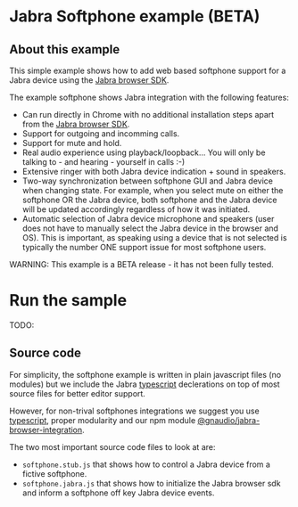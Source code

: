 # Jabra Softphone example (BETA)

## About this example
This simple example shows how to add web based softphone support for a Jabra device using the [Jabra browser SDK](https://github.com/gnaudio/jabra-browser-integration).

The example softphone shows Jabra integration with the following features:
* Can run directly in Chrome with no additional installation steps apart from the [Jabra browser SDK](https://github.com/gnaudio/jabra-browser-integration).
* Support for outgoing and incomming calls.
* Support for mute and hold.
* Real audio experience using playback/loopback... You will only be talking to - and hearing - yourself in calls :-) 
* Extensive ringer with both Jabra device indication + sound in speakers.
* Two-way synchronization between softphone GUI and Jabra device when changing state. For example, when you select mute on either the softphone OR the Jabra device, both softphone and the Jabra device will be updated accordingly regardless of how it was initiated.
* Automatic selection of Jabra device microphone and speakers (user does not have to manually select the Jabra device in the browser and OS). This is important, as speaking using a device that is not selected is typically the number ONE support issue for most softphone users.

WARNING: This example is a BETA release - it has not been fully tested.

# Run the sample

TODO:

## Source code
For simplicity, the softphone example is written in plain javascript files (no modules) but we include the Jabra [typescript](https://www.typescriptlang.org/) declerations on top of most source files for better editor support. 

However, for non-trival softphones integrations we suggest you use [typescript](https://www.typescriptlang.org/), proper modularity and our npm module [@gnaudio/jabra-browser-integration](https://www.npmjs.com/package/@gnaudio/jabra-browser-integration).

The two most important source code files to look at are:
* ```softphone.stub.js``` that shows how to control a Jabra device from a fictive softphone.
* ```softphone.jabra.js``` that shows how to initialize the Jabra browser sdk and inform a softphone off key Jabra device events.

